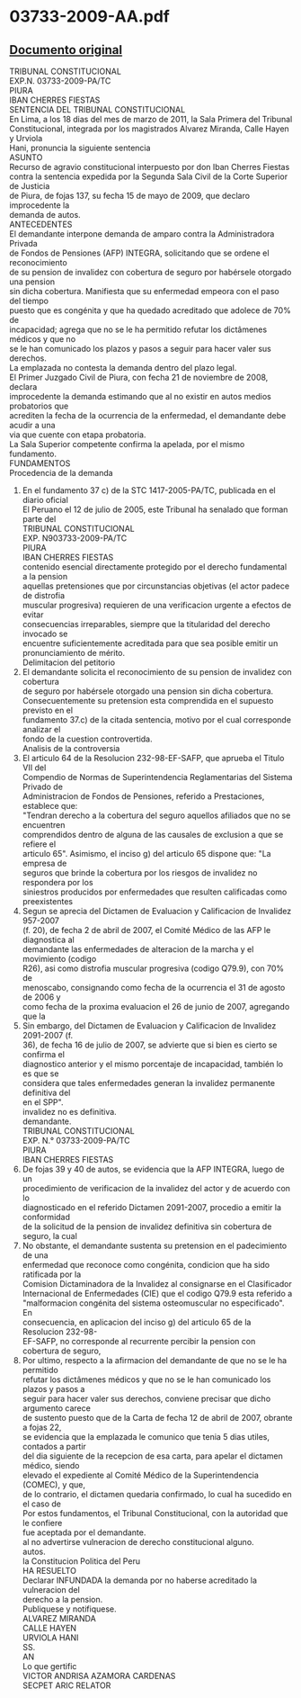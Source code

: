 
03733-2009-AA.pdf
=================
  
[Documento original](https://tc.gob.pe/jurisprudencia/2011/03733-2009-AA.pdf)  
---  
TRIBUNAL CONSTITUCIONAL  
EXP.N. 03733-2009-PA/TC  
PIURA  
IBAN CHERRES FIESTAS  
SENTENCIA DEL TRIBUNAL CONSTITUCIONAL  
En Lima, a los 18 dias del mes de marzo de 2011, la Sala Primera del Tribunal  
Constitucional, integrada por los magistrados Alvarez Miranda, Calle Hayen y Urviola  
Hani, pronuncia la siguiente sentencia  
ASUNTO  
Recurso de agravio constitucional interpuesto por don Iban Cherres Fiestas  
contra la sentencia expedida por la Segunda Sala Civil de la Corte Superior de Justicia  
de Piura, de fojas 137, su fecha 15 de mayo de 2009, que declaro improcedente la  
demanda de autos.  
ANTECEDENTES  
El demandante interpone demanda de amparo contra la Administradora Privada  
de Fondos de Pensiones (AFP) INTEGRA, solicitando que se ordene el reconocimiento  
de su pension de invalidez con cobertura de seguro por habérsele otorgado una pension  
sin dicha cobertura. Manifiesta que su enfermedad empeora con el paso del tiempo  
puesto que es congénita y que ha quedado acreditado que adolece de 70% de  
incapacidad; agrega que no se le ha permitido refutar los dictâmenes médicos y que no  
se le han comunicado los plazos y pasos a seguir para hacer valer sus derechos.  
La emplazada no contesta la demanda dentro del plazo legal.  
El Primer Juzgado Civil de Piura, con fecha 21 de noviembre de 2008, declara  
improcedente la demanda estimando que al no existir en autos medios probatorios que  
acrediten la fecha de la ocurrencia de la enfermedad, el demandante debe acudir a una  
via que cuente con etapa probatoria.  
La Sala Superior competente confirma la apelada, por el mismo fundamento.  
FUNDAMENTOS  
Procedencia de la demanda  
1. En el fundamento 37 c) de la STC 1417-2005-PA/TC, publicada en el diario oficial  
El Peruano el 12 de julio de 2005, este Tribunal ha senalado que forman parte del  
TRIBUNAL CONSTITUCIONAL  
EXP. N903733-2009-PA/TC  
PIURA  
IBAN CHERRES FIESTAS  
contenido esencial directamente protegido por el derecho fundamental a la pension  
aquellas pretensiones que por circunstancias objetivas (el actor padece de distrofia  
muscular progresiva) requieren de una verificacion urgente a efectos de evitar  
consecuencias irreparables, siempre que la titularidad del derecho invocado se  
encuentre suficientemente acreditada para que sea posible emitir un  
pronunciamiento de mérito.  
Delimitacion del petitorio  
2. El demandante solicita el reconocimiento de su pension de invalidez con cobertura  
de seguro por habérsele otorgado una pension sin dicha cobertura.  
Consecuentemente su pretension esta comprendida en el supuesto previsto en el  
fundamento 37.c) de la citada sentencia, motivo por el cual corresponde analizar el  
fondo de la cuestion controvertida.  
Analisis de la controversia  
3. El articulo 64 de la Resolucion 232-98-EF-SAFP, que aprueba el Titulo VII del  
Compendio de Normas de Superintendencia Reglamentarias del Sistema Privado de  
Administracion de Fondos de Pensiones, referido a Prestaciones, establece que:  
"Tendran derecho a la cobertura del seguro aquellos afiliados que no se encuentren  
comprendidos dentro de alguna de las causales de exclusion a que se refiere el  
articulo 65". Asimismo, el inciso g) del articulo 65 dispone que: "La empresa de  
seguros que brinde la cobertura por los riesgos de invalidez no respondera por los  
siniestros producidos por enfermedades que resulten calificadas como preexistentes  
4. Segun se aprecia del Dictamen de Evaluacion y Calificacion de Invalidez 957-2007  
(f. 20), de fecha 2 de abril de 2007, el Comité Médico de las AFP le diagnostica al  
demandante las enfermedades de alteracion de la marcha y el movimiento (codigo  
R26), asi como distrofia muscular progresiva (codigo Q79.9), con 70% de  
menoscabo, consignando como fecha de la ocurrencia el 31 de agosto de 2006 y  
como fecha de la proxima evaluacion el 26 de junio de 2007, agregando que la  
5. Sin embargo, del Dictamen de Evaluacion y Calificacion de Invalidez 2091-2007 (f.  
36), de fecha 16 de julio de 2007, se advierte que si bien es cierto se confirma el  
diagnostico anterior y el mismo porcentaje de incapacidad, también lo es que se  
considera que tales enfermedades generan la invalidez permanente definitiva del  
en el SPP".  
invalidez no es definitiva.  
demandante.  
TRIBUNAL CONSTITUCIONAL  
EXP. N.° 03733-2009-PA/TC  
PIURA  
IBAN CHERRES FIESTAS  
6. De fojas 39 y 40 de autos, se evidencia que la AFP INTEGRA, luego de un  
procedimiento de verificacion de la invalidez del actor y de acuerdo con lo  
diagnosticado en el referido Dictamen 2091-2007, procedio a emitir la conformidad  
de la solicitud de la pension de invalidez definitiva sin cobertura de seguro, la cual  
7. No obstante, el demandante sustenta su pretension en el padecimiento de una  
enfermedad que reconoce como congénita, condicion que ha sido ratificada por la  
Comision Dictaminadora de la Invalidez al consignarse en el Clasificador  
Internacional de Enfermedades (CIE) que el codigo Q79.9 esta referido a  
"malformacion congénita del sistema osteomuscular no especificado". En  
consecuencia, en aplicacion del inciso g) del articulo 65 de la Resolucion 232-98-  
EF-SAFP, no corresponde al recurrente percibir la pension con cobertura de seguro,  
8. Por ultimo, respecto a la afirmacion del demandante de que no se le ha permitido  
refutar los dictâmenes médicos y que no se le han comunicado los plazos y pasos a  
seguir para hacer valer sus derechos, conviene precisar que dicho argumento carece  
de sustento puesto que de la Carta de fecha 12 de abril de 2007, obrante a fojas 22,  
se evidencia que la emplazada le comunico que tenia 5 dias utiles, contados a partir  
del dia siguiente de la recepcion de esa carta, para apelar el dictamen médico, siendo  
elevado el expediente al Comité Médico de la Superintendencia (COMEC), y que,  
de lo contrario, el dictamen quedaria confirmado, lo cual ha sucedido en el caso de  
Por estos fundamentos, el Tribunal Constitucional, con la autoridad que le confiere  
fue aceptada por el demandante.  
al no advertirse vulneracion de derecho constitucional alguno.  
autos.  
la Constitucion Politica del Peru  
HA RESUELTO  
Declarar INFUNDADA la demanda por no haberse acreditado la vulneracion del  
derecho a la pension.  
Publiquese y notifiquese.  
ALVAREZ MIRANDA  
CALLE HAYEN  
URVIOLA HANI  
SS.  
AN   
Lo que gertific  
VICTOR ANDRISA AZAMORA CARDENAS  
SECPET ARIC RELATOR